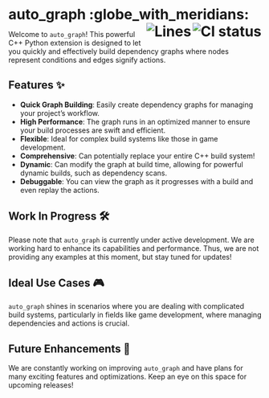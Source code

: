 <h1 style="display: inline">
  auto_graph :globe_with_meridians:
  <a href="https://github.com/SquareRoundCurly/auto_graph/actions/workflows/CI.yaml">
    <img align="right" src="https://github.com/SquareRoundCurly/auto_graph/actions/workflows/CI.yaml/badge.svg" alt="CI status">
  </a>
  <img align="right" alt="Lines" src="https://img.shields.io/badge/dynamic/json?label=Lines&query=$.LoC&url=https://raw.githubusercontent.com/SquareRoundCurly/auto_graph/main/.github/statistics.json">
</h1>

Welcome to `auto_graph`! This powerful C++ Python extension is designed to let you quickly and effectively build dependency graphs where nodes represent conditions and edges signify actions.

## Features :sparkles:

- **Quick Graph Building**: Easily create dependency graphs for managing your project’s workflow.
- **High Performance**: The graph runs in an optimized manner to ensure your build processes are swift and efficient.
- **Flexible**: Ideal for complex build systems like those in game development.
- **Comprehensive**: Can potentially replace your entire C++ build system!
- **Dynamic**: Can modify the graph at build time, allowing for powerful dynamic builds, such as dependency scans.
- **Debuggable**: You can view the graph as it progresses with a build and even replay the actions.

## Work In Progress :hammer_and_wrench:

Please note that `auto_graph` is currently under active development. We are working hard to enhance its capabilities and performance. Thus, we are not providing any examples at this moment, but stay tuned for updates! 

## Ideal Use Cases :video_game:

`auto_graph` shines in scenarios where you are dealing with complicated build systems, particularly in fields like game development, where managing dependencies and actions is crucial.

## Future Enhancements :rocket:

We are constantly working on improving `auto_graph` and have plans for many exciting features and optimizations. Keep an eye on this space for upcoming releases!
